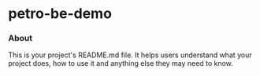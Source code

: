 petro-be-demo
=============

### About

This is your project's README.md file. It helps users understand what your
project does, how to use it and anything else they may need to know.